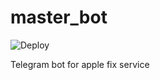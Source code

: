 # master_bot
![Deploy](https://github.com/sav116/master_bot/actions/workflows/pub_on_release.yaml/badge.svg)

Telegram bot for apple fix service
